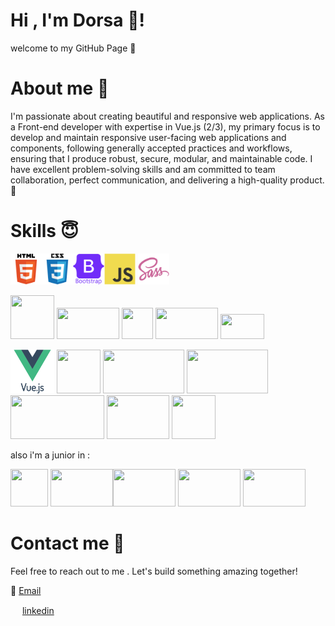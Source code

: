 # Hi , I'm Dorsa 👋!
welcome to my GitHub Page 🚀

# About me 👀
I'm passionate about creating beautiful and responsive web applications. As a Front-end developer with expertise in Vue.js (2/3), my primary focus is to develop and maintain responsive user-facing web applications and components, following generally accepted practices and workflows, ensuring that I produce robust, secure, modular, and maintainable code. I have excellent problem-solving skills and am committed to team collaboration, perfect communication, and delivering a high-quality product.🦾




# Skills 😇

<img src="https://raw.githubusercontent.com/devicons/devicon/master/icons/html5/html5-original-wordmark.svg" width="50px" height="50px"/><img src="https://raw.githubusercontent.com/devicons/devicon/master/icons/css3/css3-original-wordmark.svg" width="50px" height="50px"/><img src="https://raw.githubusercontent.com/devicons/devicon/master/icons/bootstrap/bootstrap-plain-wordmark.svg" width="50px" height="50px"/><img src="https://raw.githubusercontent.com/devicons/devicon/master/icons/javascript/javascript-original.svg" width="50px" height="50px"/> <img src="https://raw.githubusercontent.com/devicons/devicon/master/icons/sass/sass-original.svg" width="50px" height="50px"/>

<img src="https://camo.githubusercontent.com/98248b1bf462485aa41895e496c77664244583c89327baffb9dfa5af3a55ca89/68747470733a2f2f7777772e63686172746a732e6f72672f6d656469612f6c6f676f2d7469746c652e737667" width="70px" height="70px" />   <img src="https://www.amcharts.com/wp-content/uploads/2017/10/amcharts_light_opaque.png" width="100px" height="50px" />   <img src="https://camo.githubusercontent.com/a13ca5b988ada41839ebe4f88455e63419a1b56fcb5eda207794cd1649a61d2c/68747470733a2f2f7777772e766563746f726c6f676f2e7a6f6e652f6c6f676f732f676574706f73746d616e2f676574706f73746d616e2d69636f6e2e737667"  width="50px" height="50px" />   <img src="https://encrypted-tbn0.gstatic.com/images?q=tbn:ANd9GcSJs5uMyfrmgKbw5PeIa_hNtC-K-Npkdg47dYhwmitEXK9tWbQCsFxCDuLjO3RvDhSChlw&usqp=CAU" width="100px" height="50px" />  <img src="https://encrypted-tbn0.gstatic.com/images?q=tbn:ANd9GcT4ql7RpXUMeykZL8Bhua1Pfdm4wcLBUH6jkrWyyMi664PvlGozralDqX1KRSLdOksnQQ4&usqp=CAU" width="70px" height="40px" />

<img src="https://raw.githubusercontent.com/devicons/devicon/master/icons/vuejs/vuejs-original-wordmark.svg" width="70px" height="70px" /> <img src="https://upload.wikimedia.org/wikipedia/commons/4/45/NuxtJS_Logo.png" width="70px" height="70px" />
<img src="https://cdn.icon-icons.com/icons2/2699/PNG/512/tailwindcss_logo_icon_170649.png" width="130px" height="70px" /> <img src="https://encrypted-tbn0.gstatic.com/images?q=tbn:ANd9GcSd4uNn1Cgt-RuWltaQODLrHFR51fsI1gWuQQ&usqp=CAU"  width="130px" height="70px" />
<img src="https://meant4.com/blog/pinia-js-vs-vuex-for-vue-js/assets/pinia-vuex.png" width="150px" height="70px" />
<img src="https://logowik.com/content/uploads/images/git6963.jpg" width="100px" height="70px" />
<img src="https://upload.wikimedia.org/wikipedia/commons/thumb/f/f1/Vitejs-logo.svg/487px-Vitejs-logo.svg.png" width="70px" height="70px" />


also i'm a junior in : 

<img src="https://cdn.freebiesupply.com/logos/large/2x/react-1-logo-png-transparent.png" width="60px" height="60px" /> <img src="https://res.cloudinary.com/nitishk72/image/upload/v1586796259/nstack_in/courses/flutter/flutter-banner.png" width="100px" height="60px" /><img src="https://logowik.com/content/uploads/images/python.jpg" width="100px" height="60px" /> <img src="https://encrypted-tbn0.gstatic.com/images?q=tbn:ANd9GcR9hdKaY7_kb4GDLmfVNtYymT0dAmN5AHG57kUO6rEaOHalhcw1IOYxG9YFvGFbbcDFWf0&usqp=CAU" width="100px" height="60px" /> <img src="https://encrypted-tbn0.gstatic.com/images?q=tbn:ANd9GcSHgarN4PHwi-Y_DPbL0_nxNTyEYRGTunrl_JJb4vHv6Vg0ty6Ys-DhEoMB0pU9xMop0F0&usqp=CAU" width="100px" height="60px" /> 


 # Contact me 📲

 Feel free to reach out to me . Let's build something amazing together!
 
📧 [Email](mailto:dorsa.nouri23@gmail.com)


<img src="https://encrypted-tbn0.gstatic.com/images?q=tbn:ANd9GcRhtVQwMP9NWCAK5sFe5qwcKfoWrt6HxY8rgg&usqp=CAU" width="15px" height="15px" /> [linkedin](https://www.linkedin.com/in/dorsa-nouri/)
